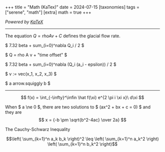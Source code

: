 +++
title = "Math (KaTex)"
date = 2024-07-15
[taxonomies]
tags = ["serene", "math"]
[extra]
math = true
+++

*Powered by [KaTeX](https://katex.org/)*

---

The equation $Q = rho A v + C$
defines the glacial flow rate.

$ 7.32 beta +
  sum_(i=0)^nabla Q_i / 2 $

$ Q = rho A v + "time offset" $

$ 7.32 beta +
  sum_(i=0)^nabla
    (Q_i (a_i - epsilon)) / 2 $

$ v := vec(x_1, x_2, x_3) $

$ a arrow.squiggly b $

---

$$
f(x) = \int_{-\infty}^\infin \hat f(\xi) e^{2 \pi i \xi x}\ d\xi
$$

When $ a \ne 0 $, there are two solutions to $ (ax^2 + bx + c = 0) $ and they are
$$ x = {-b \pm \sqrt{b^2-4ac} \over 2a} $$

The Cauchy-Schwarz Inequality

$$\left( \sum_{k=1}^n a_k b_k \right)^2 \leq \left( \sum_{k=1}^n a_k^2 \right) \left( \sum_{k=1}^n b_k^2 \right)$$
